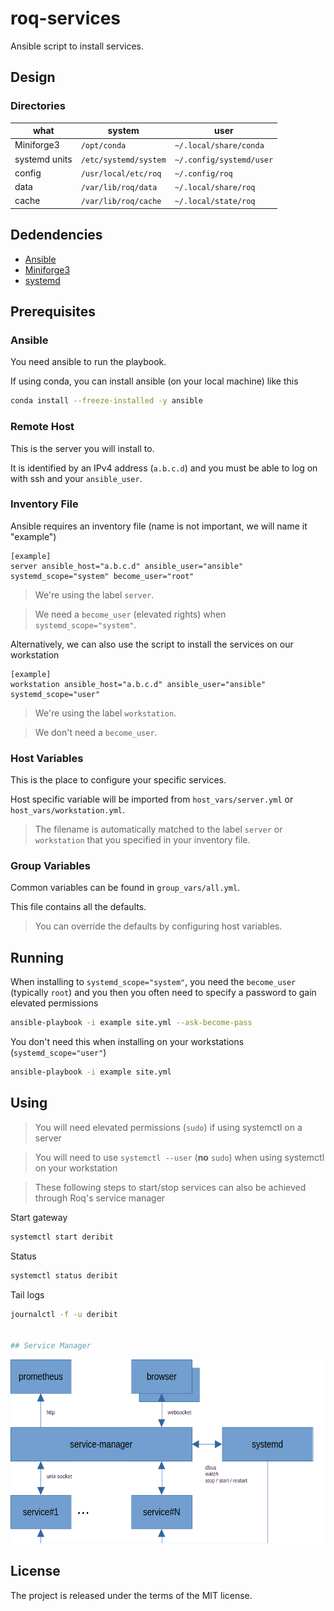 # roq-services

Ansible script to install services.

## Design

### Directories

| what | system | user |
| --- | --- | --- |
| Miniforge3 | `/opt/conda` | `~/.local/share/conda` |
| systemd units | `/etc/systemd/system` | `~/.config/systemd/user` |
| config | `/usr/local/etc/roq` | `~/.config/roq` |
| data | `/var/lib/roq/data` | `~/.local/share/roq` |
| cache | `/var/lib/roq/cache` | `~/.local/state/roq` |


## Dedendencies

* [Ansible](https://www.ansible.com/)
* [Miniforge3](https://github.com/conda-forge/miniforge)
* [systemd](https://systemd.io/)


## Prerequisites

### Ansible

You need ansible to run the playbook.

If using conda, you can install ansible (on your local machine) like this

```bash
conda install --freeze-installed -y ansible
```

### Remote Host

This is the server you will install to.

It is identified by an IPv4 address (`a.b.c.d`) and you must be able to log on with ssh and your `ansible_user`.


### Inventory File

Ansible requires an inventory file (name is not important, we will name it "example")

```
[example]
server ansible_host="a.b.c.d" ansible_user="ansible" systemd_scope="system" become_user="root"
```

> We're using the label `server`.

> We need a `become_user` (elevated rights) when `systemd_scope="system"`.

Alternatively, we can also use the script to install the services on our workstation

```
[example]
workstation ansible_host="a.b.c.d" ansible_user="ansible" systemd_scope="user"
```

> We're using the label `workstation`.

> We don't need a `become_user`.

### Host Variables

This is the place to configure your specific services.

Host specific variable will be imported from `host_vars/server.yml` or `host_vars/workstation.yml`.

> The filename is automatically matched to the label `server` or `workstation` that you specified in your inventory file.

### Group Variables

Common variables can be found in `group_vars/all.yml`.

This file contains all the defaults.

> You can override the defaults by configuring host variables.


## Running

When installing to `systemd_scope="system"`, you need the `become_user` (typically `root`) and you then you often need to
specify a password to gain elevated permissions

```bash
ansible-playbook -i example site.yml --ask-become-pass
```

You don't need this when installing on your workstations (`systemd_scope="user"`)

```bash
ansible-playbook -i example site.yml
```


## Using

> You will need elevated permissions (`sudo`) if using systemctl on a server

> You will need to use `systemctl --user` (**no** `sudo`) when using systemctl on your workstation

> These following steps to start/stop services can also be achieved through Roq's service manager

Start gateway

```bash
systemctl start deribit
```

Status

```bash
systemctl status deribit
```

Tail logs

```bash
journalctl -f -u deribit


## Service Manager
```

![Design](/static/images/service-manager.png)


## License

The project is released under the terms of the MIT license.
